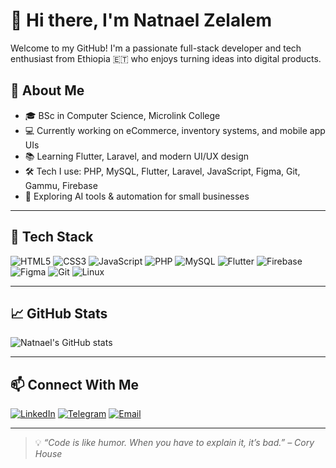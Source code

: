# 👋 Hi there, I'm Natnael Zelalem

Welcome to my GitHub! I'm a passionate full-stack developer and tech enthusiast from Ethiopia 🇪🇹 who enjoys turning ideas into digital products.

## 🚀 About Me

- 🎓 BSc in Computer Science, Microlink College
- 💻 Currently working on eCommerce, inventory systems, and mobile app UIs
- 📚 Learning Flutter, Laravel, and modern UI/UX design
- 🛠️ Tech I use: PHP, MySQL, Flutter, Laravel, JavaScript, Figma, Git, Gammu, Firebase
- 🌱 Exploring AI tools & automation for small businesses

---

## 🔧 Tech Stack

![HTML5](https://img.shields.io/badge/-HTML5-E34F26?style=flat-square&logo=html5&logoColor=white)
![CSS3](https://img.shields.io/badge/-CSS3-1572B6?style=flat-square&logo=css3)
![JavaScript](https://img.shields.io/badge/-JavaScript-F7DF1E?style=flat-square&logo=javascript&logoColor=black)
![PHP](https://img.shields.io/badge/-PHP-777BB4?style=flat-square&logo=php)
![MySQL](https://img.shields.io/badge/-MySQL-4479A1?style=flat-square&logo=mysql)
![Flutter](https://img.shields.io/badge/-Flutter-02569B?style=flat-square&logo=flutter)
![Firebase](https://img.shields.io/badge/-Firebase-FFCA28?style=flat-square&logo=firebase)
![Figma](https://img.shields.io/badge/-Figma-F24E1E?style=flat-square&logo=figma)
![Git](https://img.shields.io/badge/-Git-F05032?style=flat-square&logo=git)
![Linux](https://img.shields.io/badge/-Linux-FCC624?style=flat-square&logo=linux&logoColor=black)

---

## 📈 GitHub Stats

![Natnael's GitHub stats](https://github-readme-stats.vercel.app/api?username=NatnaelZelalem&show_icons=true&theme=github_dark)

---

## 📫 Connect With Me

[![LinkedIn](https://img.shields.io/badge/-LinkedIn-0077B5?style=flat-square&logo=linkedin)](https://www.linkedin.com/in/natnael-zelalem-204056210/)
[![Telegram](https://img.shields.io/badge/-Telegram-2CA5E0?style=flat-square&logo=telegram)](https://t.me/NATAYN_1924)
[![Email](https://img.shields.io/badge/-Email-EA4335?style=flat-square&logo=gmail&logoColor=white)](mailto:nhattyzola243@gmail.com)

---

> 💡 _“Code is like humor. When you have to explain it, it’s bad.” – Cory House_
